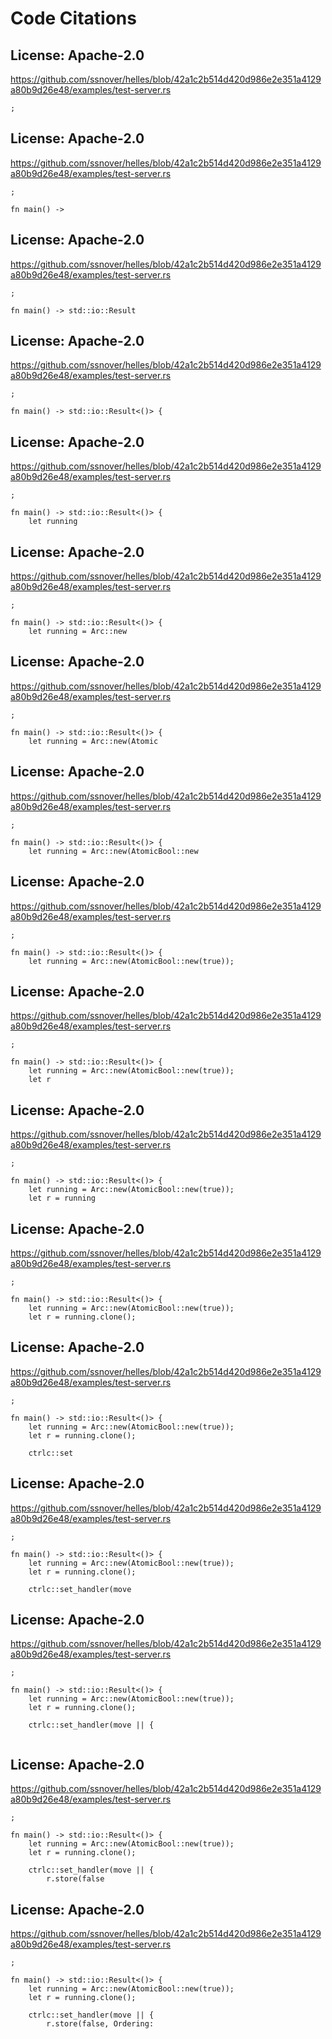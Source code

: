 # Code Citations

## License: Apache-2.0
https://github.com/ssnover/helles/blob/42a1c2b514d420d986e2e351a4129a80b9d26e48/examples/test-server.rs

```
;
```


## License: Apache-2.0
https://github.com/ssnover/helles/blob/42a1c2b514d420d986e2e351a4129a80b9d26e48/examples/test-server.rs

```
;

fn main() ->
```


## License: Apache-2.0
https://github.com/ssnover/helles/blob/42a1c2b514d420d986e2e351a4129a80b9d26e48/examples/test-server.rs

```
;

fn main() -> std::io::Result
```


## License: Apache-2.0
https://github.com/ssnover/helles/blob/42a1c2b514d420d986e2e351a4129a80b9d26e48/examples/test-server.rs

```
;

fn main() -> std::io::Result<()> {
```


## License: Apache-2.0
https://github.com/ssnover/helles/blob/42a1c2b514d420d986e2e351a4129a80b9d26e48/examples/test-server.rs

```
;

fn main() -> std::io::Result<()> {
    let running
```


## License: Apache-2.0
https://github.com/ssnover/helles/blob/42a1c2b514d420d986e2e351a4129a80b9d26e48/examples/test-server.rs

```
;

fn main() -> std::io::Result<()> {
    let running = Arc::new
```


## License: Apache-2.0
https://github.com/ssnover/helles/blob/42a1c2b514d420d986e2e351a4129a80b9d26e48/examples/test-server.rs

```
;

fn main() -> std::io::Result<()> {
    let running = Arc::new(Atomic
```


## License: Apache-2.0
https://github.com/ssnover/helles/blob/42a1c2b514d420d986e2e351a4129a80b9d26e48/examples/test-server.rs

```
;

fn main() -> std::io::Result<()> {
    let running = Arc::new(AtomicBool::new
```


## License: Apache-2.0
https://github.com/ssnover/helles/blob/42a1c2b514d420d986e2e351a4129a80b9d26e48/examples/test-server.rs

```
;

fn main() -> std::io::Result<()> {
    let running = Arc::new(AtomicBool::new(true));
```


## License: Apache-2.0
https://github.com/ssnover/helles/blob/42a1c2b514d420d986e2e351a4129a80b9d26e48/examples/test-server.rs

```
;

fn main() -> std::io::Result<()> {
    let running = Arc::new(AtomicBool::new(true));
    let r
```


## License: Apache-2.0
https://github.com/ssnover/helles/blob/42a1c2b514d420d986e2e351a4129a80b9d26e48/examples/test-server.rs

```
;

fn main() -> std::io::Result<()> {
    let running = Arc::new(AtomicBool::new(true));
    let r = running
```


## License: Apache-2.0
https://github.com/ssnover/helles/blob/42a1c2b514d420d986e2e351a4129a80b9d26e48/examples/test-server.rs

```
;

fn main() -> std::io::Result<()> {
    let running = Arc::new(AtomicBool::new(true));
    let r = running.clone();
```


## License: Apache-2.0
https://github.com/ssnover/helles/blob/42a1c2b514d420d986e2e351a4129a80b9d26e48/examples/test-server.rs

```
;

fn main() -> std::io::Result<()> {
    let running = Arc::new(AtomicBool::new(true));
    let r = running.clone();

    ctrlc::set
```


## License: Apache-2.0
https://github.com/ssnover/helles/blob/42a1c2b514d420d986e2e351a4129a80b9d26e48/examples/test-server.rs

```
;

fn main() -> std::io::Result<()> {
    let running = Arc::new(AtomicBool::new(true));
    let r = running.clone();

    ctrlc::set_handler(move
```


## License: Apache-2.0
https://github.com/ssnover/helles/blob/42a1c2b514d420d986e2e351a4129a80b9d26e48/examples/test-server.rs

```
;

fn main() -> std::io::Result<()> {
    let running = Arc::new(AtomicBool::new(true));
    let r = running.clone();

    ctrlc::set_handler(move || {
        
```


## License: Apache-2.0
https://github.com/ssnover/helles/blob/42a1c2b514d420d986e2e351a4129a80b9d26e48/examples/test-server.rs

```
;

fn main() -> std::io::Result<()> {
    let running = Arc::new(AtomicBool::new(true));
    let r = running.clone();

    ctrlc::set_handler(move || {
        r.store(false
```


## License: Apache-2.0
https://github.com/ssnover/helles/blob/42a1c2b514d420d986e2e351a4129a80b9d26e48/examples/test-server.rs

```
;

fn main() -> std::io::Result<()> {
    let running = Arc::new(AtomicBool::new(true));
    let r = running.clone();

    ctrlc::set_handler(move || {
        r.store(false, Ordering:
```

